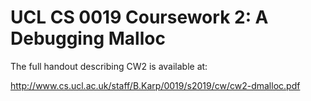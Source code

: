 UCL CS 0019 Coursework 2: A Debugging Malloc
===========================================

The full handout describing CW2 is available at:

http://www.cs.ucl.ac.uk/staff/B.Karp/0019/s2019/cw/cw2-dmalloc.pdf

